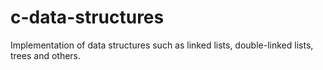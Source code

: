 # c-data-structures
Implementation of data structures such as linked lists, double-linked lists, trees and others.
